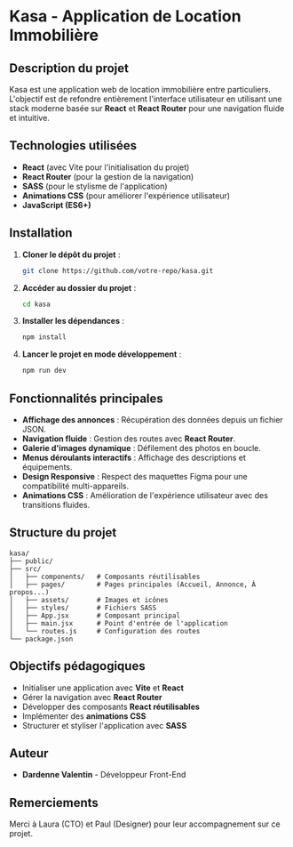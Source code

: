 # Kasa - Application de Location Immobilière

## Description du projet
Kasa est une application web de location immobilière entre particuliers. L'objectif est de refondre entièrement l'interface utilisateur en utilisant une stack moderne basée sur **React** et **React Router** pour une navigation fluide et intuitive.

## Technologies utilisées
- **React** (avec Vite pour l'initialisation du projet)
- **React Router** (pour la gestion de la navigation)
- **SASS** (pour le stylisme de l'application)
- **Animations CSS** (pour améliorer l'expérience utilisateur)
- **JavaScript (ES6+)**

## Installation
1. **Cloner le dépôt du projet** :
   ```sh
   git clone https://github.com/votre-repo/kasa.git
   ```
2. **Accéder au dossier du projet** :
   ```sh
   cd kasa
   ```
3. **Installer les dépendances** :
   ```sh
   npm install
   ```
4. **Lancer le projet en mode développement** :
   ```sh
   npm run dev
   ```

## Fonctionnalités principales
- **Affichage des annonces** : Récupération des données depuis un fichier JSON.
- **Navigation fluide** : Gestion des routes avec **React Router**.
- **Galerie d'images dynamique** : Défilement des photos en boucle.
- **Menus déroulants interactifs** : Affichage des descriptions et équipements.
- **Design Responsive** : Respect des maquettes Figma pour une compatibilité multi-appareils.
- **Animations CSS** : Amélioration de l'expérience utilisateur avec des transitions fluides.

## Structure du projet
```
kasa/
├── public/
├── src/
│   ├── components/   # Composants réutilisables
│   ├── pages/        # Pages principales (Accueil, Annonce, À propos...)
│   ├── assets/       # Images et icônes
│   ├── styles/       # Fichiers SASS
│   ├── App.jsx       # Composant principal
│   ├── main.jsx      # Point d'entrée de l'application
│   └── routes.js     # Configuration des routes
└── package.json
```

## Objectifs pédagogiques
- Initialiser une application avec **Vite** et **React**
- Gérer la navigation avec **React Router**
- Développer des composants **React réutilisables**
- Implémenter des **animations CSS**
- Structurer et styliser l'application avec **SASS**

## Auteur
- **Dardenne Valentin** - Développeur Front-End

## Remerciements
Merci à Laura (CTO) et Paul (Designer) pour leur accompagnement sur ce projet.

